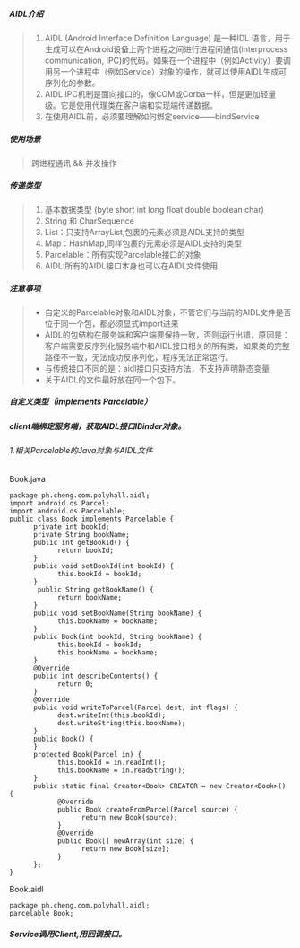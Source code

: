 ##### AIDL介绍
> 1. AIDL (Android Interface Definition Language) 是一种IDL 语言，用于生成可以在Android设备上两个进程之间进行进程间通信(interprocess communication, IPC)的代码。如果在一个进程中（例如Activity）要调用另一个进程中（例如Service）对象的操作，就可以使用AIDL生成可序列化的参数。
> 2. AIDL IPC机制是面向接口的，像COM或Corba一样，但是更加轻量级。它是使用代理类在客户端和实现端传递数据。
> 3. 在使用AIDL前，必须要理解如何绑定service——bindService

##### 使用场景
> 跨进程通讯 && 并发操作

##### 传递类型
> 1. 基本数据类型 (byte short int long float double boolean char)
> 2. String 和 CharSequence
> 3. List：只支持ArrayList,包裹的元素必须是AIDL支持的类型
> 4. Map：HashMap,同样包裹的元素必须是AIDL支持的类型
> 5. Parcelable：所有实现Parcelable接口的对象
> 6. AIDL:所有的AIDL接口本身也可以在AIDL文件使用

##### 注意事项
> * 自定义的Parcelable对象和AIDL对象，不管它们与当前的AIDL文件是否位于同一个包，都必须显式import进来
> * AIDL的包结构在服务端和客户端要保持一致，否则运行出错，原因是：客户端需要反序列化服务端中和AIDL接口相关的所有类，如果类的完整路径不一致，无法成功反序列化，程序无法正常运行。
> * 与传统接口不同的是：aidl接口只支持方法，不支持声明静态变量
> * 关于AIDL的文件最好放在同一个包下。

##### 自定义类型（implements Parcelable）

##### client端绑定服务端，获取AIDL接口IBinder对象。
###### 1.相关Parcelable的Java对象与AIDL文件
Book.java
```
package ph.cheng.com.polyhall.aidl;
import android.os.Parcel;
import android.os.Parcelable;
public class Book implements Parcelable {
      private int bookId;
      private String bookName;
      public int getBookId() {
            return bookId;
      }
      public void setBookId(int bookId) {
            this.bookId = bookId;
      }
       public String getBookName() {
            return bookName;
      }
      public void setBookName(String bookName) {
            this.bookName = bookName;
      }
      public Book(int bookId, String bookName) {
            this.bookId = bookId;
            this.bookName = bookName;
      }
      @Override
      public int describeContents() {
            return 0;
      }
      @Override
      public void writeToParcel(Parcel dest, int flags) {
            dest.writeInt(this.bookId);
            dest.writeString(this.bookName);
      }
      public Book() {
      }
      protected Book(Parcel in) {
            this.bookId = in.readInt();
            this.bookName = in.readString();
      }
      public static final Creator<Book> CREATOR = new Creator<Book>()      {
            @Override
            public Book createFromParcel(Parcel source) {
                  return new Book(source);
            }
            @Override
            public Book[] newArray(int size) {
                  return new Book[size];
            }
      };
}
```
Book.aidl
```
package ph.cheng.com.polyhall.aidl;
parcelable Book;
```



##### Service调用Client,用回调接口。





